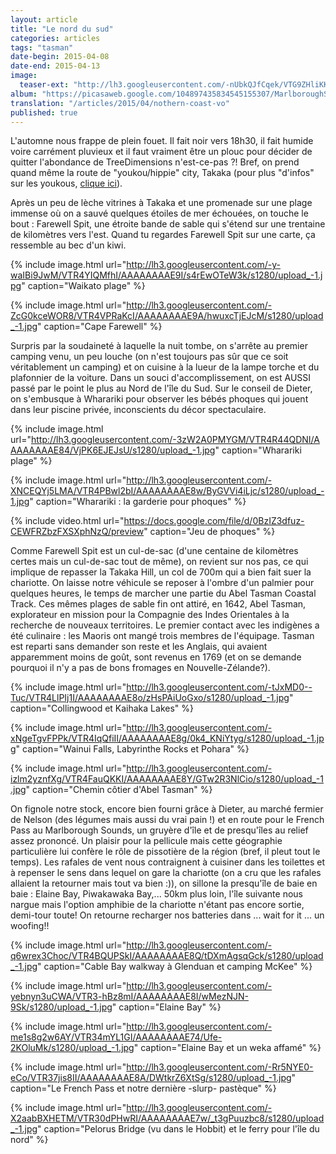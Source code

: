 ```yaml
---
layout: article
title: "Le nord du sud"
categories: articles
tags: "tasman"
date-begin: 2015-04-08
date-end: 2015-04-13
image: 
  teaser-ext: "http://lh3.googleusercontent.com/-nUbkQJfCqek/VTG9ZHliKKI/AAAAAAAAEfM/GRHHp1gpvd8/s1280/upload_-1.jpg"
album: "https://picasaweb.google.com/104897435834545155307/MarlboroughSound?authkey=Gv1sRgCPCZs9r5homilQE"
translation: "/articles/2015/04/nothern-coast-vo"
published: true
---
```


L'automne nous frappe de plein fouet. Il fait noir vers 18h30, il fait humide voire carrément pluvieux et il faut vraiment être un plouc pour décider de quitter l'abondance de TreeDimensions n'est-ce-pas ?! Bref, on prend quand même la route de "youkou/hippie" city, Takaka (pour plus "d'infos" sur les youkous, [clique ici](https://lecouperet.wordpress.com/2011/11/16/les-youkous/)). 

Après un peu de lèche vitrines à Takaka et une promenade sur une plage immense où on a sauvé quelques étoiles de mer échouées, on touche le bout : Farewell Spit, une étroite bande de sable qui s'étend sur une trentaine de kilomètres vers l'est. Quand tu regardes Farewell Spit sur une carte, ça ressemble au bec d'un kiwi.

{% include image.html url="http://lh3.googleusercontent.com/-y-waIBi9JwM/VTR4YIQMfhI/AAAAAAAAE9I/s4rEwOTeW3k/s1280/upload_-1.jpg" caption="Waikato plage" %}

{% include image.html url="http://lh3.googleusercontent.com/-ZcG0kceWOR8/VTR4VPRaKcI/AAAAAAAAE9A/hwuxcTjEJcM/s1280/upload_-1.jpg" caption="Cape Farewell" %}

Surpris par la soudaineté à laquelle la nuit tombe, on s'arrête au premier camping venu, un peu louche (on n'est toujours pas sûr que ce soit véritablement un camping) et on cuisine à la lueur de la lampe torche et du plafonnier de la voiture. Dans un souci d'accomplissement, on est AUSSI passé par le point le plus au Nord de l'île du Sud. Sur le conseil de Dieter, on s'embusque à Wharariki pour observer les bébés phoques qui jouent dans leur piscine privée, inconscients du décor spectaculaire.

{% include image.html url="http://lh3.googleusercontent.com/-3zW2A0PMYGM/VTR4R44QDNI/AAAAAAAAE84/VjPK6EJEJsU/s1280/upload_-1.jpg" caption="Wharariki plage" %}

{% include image.html url="http://lh3.googleusercontent.com/-XNCEQYj5LMA/VTR4PBwl2bI/AAAAAAAAE8w/ByGVVi4iLjc/s1280/upload_-1.jpg" caption="Wharariki : la garderie pour phoques" %}

{% include video.html url="https://docs.google.com/file/d/0BzIZ3dfuz-CEWFRZbzFXSXphNzQ/preview" caption="Jeu de phoques" %}

Comme Farewell Spit est un cul-de-sac (d'une centaine de kilomètres certes mais un cul-de-sac tout de même), on revient sur nos pas, ce qui implique de repasser la Takaka Hill, un col de 700m qui a bien fait suer la chariotte. On laisse notre véhicule se reposer à l'ombre d'un palmier pour quelques heures, le temps de marcher une partie du Abel Tasman Coastal Track. Ces mêmes plages de sable fin ont attiré, en 1642, Abel Tasman, explorateur en mission pour la Compagnie des Indes Orientales à la recherche de nouveaux territoires. Le premier contact avec les indigènes a été culinaire : les Maoris ont mangé trois membres de l'équipage. Tasman est reparti sans demander son reste et les Anglais, qui avaient apparemment moins de goût, sont revenus en 1769 (et on se demande pourquoi il n'y a pas de bons fromages en Nouvelle-Zélande?).

{% include image.html url="http://lh3.googleusercontent.com/-tJxMD0--Tuc/VTR4LlPIj1I/AAAAAAAAE8o/zHsPAiUoGxo/s1280/upload_-1.jpg" caption="Collingwood et Kaihaka Lakes" %}

{% include image.html url="http://lh3.googleusercontent.com/-xNgeTgvFPPk/VTR4IqQfiII/AAAAAAAAE8g/0k4_KNiYtyg/s1280/upload_-1.jpg" caption="Wainui Falls, Labyrinthe Rocks et Pohara" %}

{% include image.html url="http://lh3.googleusercontent.com/-izlm2yznfXg/VTR4FauQKKI/AAAAAAAAE8Y/GTw2R3NlCio/s1280/upload_-1.jpg" caption="Chemin côtier d'Abel Tasman" %}

On fignole notre stock, encore bien fourni grâce à Dieter, au marché fermier de Nelson (des légumes mais aussi du vrai pain !) et en route pour le French Pass au Marlborough Sounds, un gruyère d'île et de presqu'îles au relief assez prononcé. Un plaisir pour la pellicule mais cette géographie particulière lui confère le rôle de pissotière de la région (bref, il pleut tout le temps). Les rafales de vent nous contraignent à cuisiner dans les toilettes et à repenser le sens dans lequel on gare la chariotte (on a cru que les rafales allaient la retourner mais tout va bien :)), on sillone la presqu'île de baie en baie : Elaine Bay, Piwakawaka Bay,... 50km plus loin, l'île suivante nous nargue mais l'option amphibie de la chariotte n'étant pas encore sortie, demi-tour toute! On retourne recharger nos batteries dans ... wait for it ... un woofing!!

{% include image.html url="http://lh3.googleusercontent.com/-q6wrex3Choc/VTR4BQUPSkI/AAAAAAAAE8Q/tDXmAgsqGck/s1280/upload_-1.jpg" caption="Cable Bay walkway à Glenduan et camping McKee" %}

{% include image.html url="http://lh3.googleusercontent.com/-yebnyn3uCWA/VTR3-hBz8mI/AAAAAAAAE8I/wMezNJN-9Sk/s1280/upload_-1.jpg" caption="Elaine Bay" %}

{% include image.html url="http://lh3.googleusercontent.com/-me1s8g2w6AY/VTR34mYL1GI/AAAAAAAAE74/Ufe-2KOluMk/s1280/upload_-1.jpg" caption="Elaine Bay et un weka affamé" %}

{% include image.html url="http://lh3.googleusercontent.com/-Rr5NYE0-eCo/VTR37jis8II/AAAAAAAAE8A/DWtkrZ6XtSg/s1280/upload_-1.jpg" caption="Le French Pass et notre dernière -slurp- pastèque" %}

{% include image.html url="http://lh3.googleusercontent.com/-X2aabBXHETM/VTR30dPHwRI/AAAAAAAAE7w/_t3gPuuzbc8/s1280/upload_-1.jpg" caption="Pelorus Bridge (vu dans le Hobbit) et le ferry pour l'île du nord" %}








